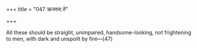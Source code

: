 +++
title = "047 ऋजवस् ते"

+++

All these should be straight, unimpaired, handsome-looking, not frightening to men, with dark and unspoilt by fire—(47)